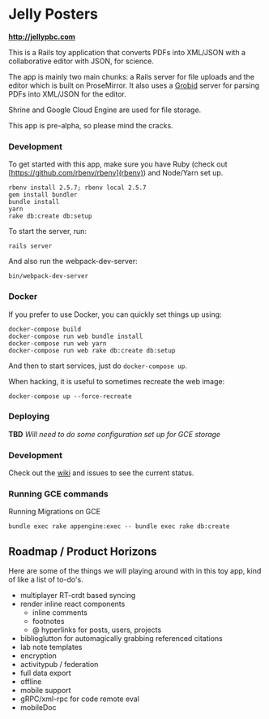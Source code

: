 # Jelly Posters

**http://jellypbc.com**

This is a Rails toy application that converts PDFs into XML/JSON with a collaborative editor with JSON, for science.

The app is mainly two main chunks: a Rails server for file uploads and the editor which is built on ProseMirror. It also uses a [Grobid](https://github.com/kermitt2/grobid) server for parsing PDFs into XML/JSON for the editor.

Shrine and Google Cloud Engine are used for file storage.

This app is pre-alpha, so please mind the cracks.


### Development 
To get started with this app, make sure you have Ruby (check out [https://github.com/rbenv/rbenv](rbenv)) and Node/Yarn set up.

```
rbenv install 2.5.7; rbenv local 2.5.7
gem install bundler
bundle install
yarn
rake db:create db:setup
```

To start the server, run:


```
rails server
```

And also run the webpack-dev-server:

```
bin/webpack-dev-server
```



### Docker

If you prefer to use Docker, you can quickly set things up using:
```
docker-compose build
docker-compose run web bundle install
docker-compose run web yarn
docker-compose run web rake db:create db:setup
```

And then to start services, just do `docker-compose up`.

When hacking, it is useful to sometimes recreate the web image:

```
docker-compose up --force-recreate
```


### Deploying

**TBD**
*Will need to do some configuration set up for GCE storage*


### Development

Check out the [wiki](https://github.com/jellypbc/poster/wiki) and issues to see the current status.


### Running GCE commands

Running Migrations on GCE
```shell
bundle exec rake appengine:exec -- bundle exec rake db:create
```

## Roadmap / Product Horizons
Here are some of the things we will playing around with in this toy app, kind of like a list of to-do's.

- multiplayer RT-crdt based syncing
- render inline react components
  - inline comments
  - footnotes
  - @ hyperlinks for posts, users, projects
- biblioglutton for automagically grabbing referenced citations
- lab note templates
- encryption
- activitypub / federation
- full data export
- offline
- mobile support
- gRPC/xml-rpc for code remote eval
- mobileDoc
